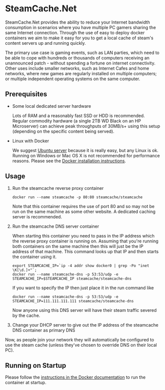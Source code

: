 # SteamCache.Net

SteamCache.Net provides the ability to reduce your Internet bandwidth consumption in scenarios where you have multiple PC gamers sharing the same Internet connection. Through the use of easy to deploy docker containers we aim to make it easy for you to get a local cache of steam's content servers up and running quickly.

The primary use case is gaming events, such as LAN parties, which need to be able to cope with hundreds or thousands of computers receiving an unannounced patch - without spending a fortune on internet connectivity. Other uses include smaller networks, such as Internet Cafes and home networks, where new games are regularly installed on multiple computers; or multiple independent operating systems on the same computer.

## Prerequisites

 * Some local dedicated server hardware

	Lots of RAM and a reasonably fast SSD or HDD is recommended. Regular commodity hardware (a single 2TB WD Black on an HP Microserver) can achieve peak throughputs of 30MB/s+ using this setup (depending on the specific content being served).

 * Linux with Docker

 	We suggest [Ubuntu server](http://www.ubuntu.com/server) because it is really easy, but any Linux is ok. Running on Windows or Mac OS X is not recommended for performance reasons. Please see the [Docker installation instructions](https://docs.docker.com/engine/installation/).

## Usage

1. Run the steamcache reverse proxy container

	```
	docker run --name steamcache -p 80:80 steamcache/steamcache
	```

	Note that this container requires the use of port 80 and so may not be run on the same machine as some other website. A dedicated caching server is recommended.

2. Run the steamcache DNS server container

	When starting this container you need to pass in the IP address which the reverse proxy container is running on. Assuming that you're running both containers on the same machine then this will just be the IP address of that machine.  This command looks up that IP and then starts the container using it.

	```shell
	export STEAMCACHE_IP=`ip -4 addr show docker0 | grep -Po "inet \K[\d.]+"`;
	docker run --name steamcache-dns -p 53:53/udp -e STEAMCACHE_IP=$STEAMCACHE_IP steamcache/steamcache-dns
	```

	If you want to specify  the IP then just place it in the run command like

	```shell
	docker run --name steamcache-dns -p 53:53/udp -e STEAMCACHE_IP=111.111.111.111 steamcache/steamcache-dns
	```

	Now anyone using this DNS server will have their steam traffic severed by the cache.

3. Change your DHCP server to give out the IP address of the steamcache DNS container as primary DNS

Now, as people join your network they will automatically be configured to use the steam cache (unless they've chosen to override DNS on their local PC).

## Running on Startup

Please follow the [instructions in the Docker documentation](https://docs.docker.com/articles/host_integration/) to run the container at startup.
